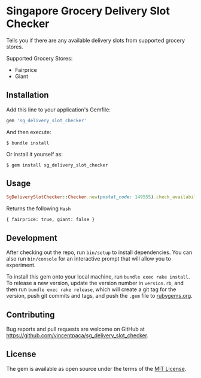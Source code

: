 # Singapore Grocery Delivery Slot Checker

Tells you if there are any available delivery slots from supported grocery stores.

Supported Grocery Stores:
- Fairprice
- Giant

## Installation

Add this line to your application's Gemfile:

```ruby
gem 'sg_delivery_slot_checker'
```

And then execute:

    $ bundle install

Or install it yourself as:

    $ gem install sg_delivery_slot_checker

## Usage

```ruby
SgDeliverySlotChecker::Checker.new(postal_code: 149555).check_availability
```
Returns the following `Hash`
```
{ fairprice: true, giant: false }
```

## Development

After checking out the repo, run `bin/setup` to install dependencies. You can also run `bin/console` for an interactive prompt that will allow you to experiment.

To install this gem onto your local machine, run `bundle exec rake install`. To release a new version, update the version number in `version.rb`, and then run `bundle exec rake release`, which will create a git tag for the version, push git commits and tags, and push the `.gem` file to [rubygems.org](https://rubygems.org).

## Contributing

Bug reports and pull requests are welcome on GitHub at https://github.com/vincentpaca/sg_delivery_slot_checker.


## License

The gem is available as open source under the terms of the [MIT License](https://opensource.org/licenses/MIT).
